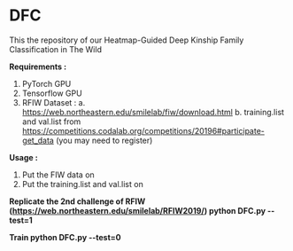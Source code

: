 # DFC
This the repository of our Heatmap-Guided Deep Kinship Family Classification in The Wild

<b>Requirements : </b>
1. PyTorch GPU 
2. Tensorflow GPU
3. RFIW Dataset :
  a. https://web.northeastern.edu/smilelab/fiw/download.html 
  b. training.list and val.list from https://competitions.codalab.org/competitions/20196#participate-get_data (you may need to register)

<b>Usage : </b>
1. Put the FIW data on 
2. Put the training.list and val.list on 

<b>Replicate the 2nd challenge of RFIW (https://web.northeastern.edu/smilelab/RFIW2019/) 
python DFC.py --test=1
  
<b> Train </b>
python DFC.py --test=0
